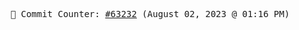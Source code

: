 <p align="center">
    <samp>
        📮 Commit Counter: <a href="https://github.com/Javascript-void0/Javascript-void0/commits/main">#63232</a> (August 02, 2023 @ 01:16 PM)
    </samp>
</p>